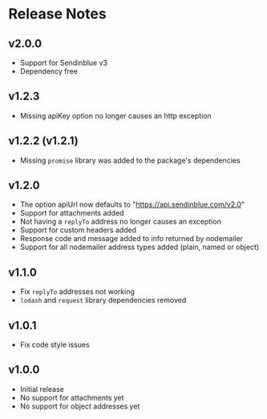 # Release Notes

## v2.0.0

-   Support for Sendinblue v3
-   Dependency free

## v1.2.3

-   Missing apiKey option no longer causes an http exception

## v1.2.2 (v1.2.1)

-   Missing `promise` library was added to the package's dependencies

## v1.2.0

-   The option apiUrl now defaults to "https://api.sendinblue.com/v2.0"
-   Support for attachments added
-   Not having a `replyTo` address no longer causes an exception
-   Support for custom headers added
-   Response code and message added to info returned by nodemailer
-   Support for all nodemailer address types added (plain, named or object)

## v1.1.0

-   Fix `replyTo` addresses not working
-   `lodash` and `request` library dependencies removed

## v1.0.1

-   Fix code style issues

## v1.0.0

-   Initial release
-   No support for attachments yet
-   No support for object addresses yet
